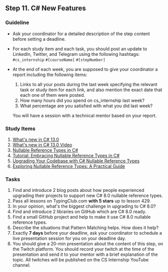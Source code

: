 ## Step 11. C# New Features

### Guideline

- Ask your coordinator for a detailed description of the step content before setting a deadline.

- For each study item and each task, you should post an update to LinkedIn, Twitter, and Telegram using the following hashtags:
`#cs_internship`
`#[courseName]`
`#[stepNumber]`

- At the end of each week, you are supposed to give your coordinator a report including the following items:
  1. Links to all your posts during the last week specifying the relevant task or study item for each link, and also mention the exact date that each one of them were posted.
  2. How many hours did you spend on cs_internship last week?
  3. What percentage are you satisfied with what you did last week?

  You will have a session with a technical mentor based on your report.


### Study Items

  1. [What's new in C# 13.0](https://learn.microsoft.com/en-us/dotnet/csharp/whats-new/csharp-13)
  2. [What's new in C# 13.0 Video](https://build.microsoft.com/en-US/sessions/689e5104-72e9-4d02-bb52-77676d1ec5bc)
  3. [Nullable Reference Types in C#](https://docs.microsoft.com/en-us/dotnet/csharp/nullable-references)
  4. [Tutorial: Embracing Nullable Reference Types in C#](https://docs.microsoft.com/en-us/dotnet/csharp/tutorials/nullable-reference-types)
  5. [Upgrading Your Codebase with C# Nullable Reference Types](https://docs.microsoft.com/en-us/dotnet/csharp/tutorials/upgrade-to-nullable-references)
  6. [Exploring Nullable Reference Types: A Practical Guide](https://devblogs.microsoft.com/dotnet/try-out-nullable-reference-types)

### Tasks

  1. Find and introduce 2 blog posts about how people experienced upgrading their projects to support new C# 8.0 nullable reference types.
  2. Pass all lessons on TypingClub.com **with 5 stars** up to lesson 429.
  3. In your opinion, what's the biggest challenge in upgrading to C# 8.0?
  4. Find and introduce 2 libraries on GitHub which are C# 8.0 ready.
  5. Find a small GitHub project and help to make it use C# 8.0 nullable reference types.
  6. Describe the situations that Pattern Matching helps. How does it help?
  7. Exactly **7 days** before your deadline, ask your coordinator to schedule a live presentation session for you on your deadline day.
  8. You should give a 20-min presentation about the content of this step, on the Twitch platform. You should record your twitch at the time of the presentation and send it to your mentor with a brief explanation of the topic. All twitches will be published on the CS Internship YouTube channel.

